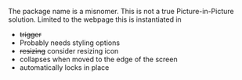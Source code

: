 The package name is a misnomer. This is not a true Picture-in-Picture solution.
Limited to the webpage this is instantiated in

- ~~trigger~~
- Probably needs styling options
- ~~resizing~~ consider resizing icon
- collapses when moved to the edge of the screen
- automatically locks in place
